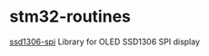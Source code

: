 # stm32-routines

[ssd1306-spi](https://github.com/zhovtobruhd/stm32-routines/tree/master/ssd1306-spi/) Library for OLED SSD1306 SPI display

